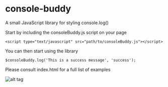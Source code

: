 # console-buddy
A small JavaScript library for styling console.log()

Start by including the consoleBuddy.js script on your page

    <script type="text/javascript" src="path/to/consoleBuddy.js"></script>

 You can then start using the library

    $consoleBuddy.log('This is a success message', 'success');

Please consult index.html for a full list of examples

![alt tag](https://raw.github.com/pattle/console-buddy/master/console-output.png)